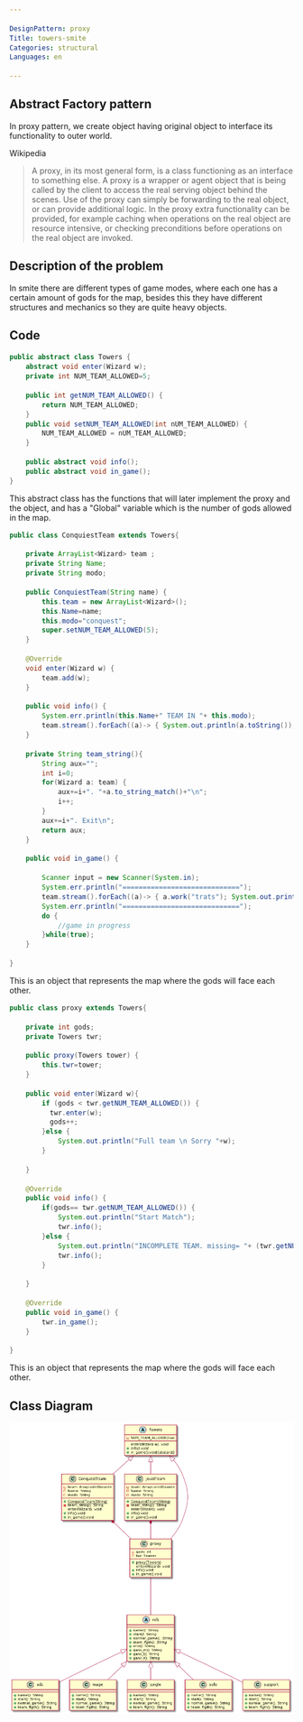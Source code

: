 ```yaml
---

DesignPattern: proxy
Title: towers-smite
Categories: structural
Languages: en

---
```


## Abstract Factory pattern

In proxy pattern, we create object having original object to interface its functionality to outer world.

Wikipedia

>A proxy, in its most general form, is a class functioning as an interface to something else. A proxy is a wrapper or agent object that is being called by the client to access the real serving object behind the scenes. Use of the proxy can simply be forwarding to the real object, or can provide additional logic. In the proxy extra functionality can be provided, for example caching when operations on the real object are resource intensive, or checking preconditions before operations on the real object are invoked.

## Description of the problem

In smite there are different types of game modes, where each one has a certain amount of gods for the map, besides this they have different structures and mechanics so they are quite heavy objects.

## Code

```java
public abstract class Towers {
	abstract void enter(Wizard w);
	private int NUM_TEAM_ALLOWED=5;
	
	public int getNUM_TEAM_ALLOWED() {
		return NUM_TEAM_ALLOWED;
	}
	public void setNUM_TEAM_ALLOWED(int nUM_TEAM_ALLOWED) {
		NUM_TEAM_ALLOWED = nUM_TEAM_ALLOWED;
	}
	
	public abstract void info();
	public abstract void in_game();
}
```

This abstract class has the functions that will later implement the proxy and the object, and has a "Global" variable which is the number of gods allowed in the map.

```java
public class ConquiestTeam extends Towers{
	
	private ArrayList<Wizard> team ;
	private String Name;
	private String modo;
		
	public ConquiestTeam(String name) {
		this.team = new ArrayList<Wizard>();
		this.Name=name;
		this.modo="conquest";
		super.setNUM_TEAM_ALLOWED(5);
	}

	@Override
	void enter(Wizard w) {
		team.add(w);
	}

	public void info() {
		System.err.println(this.Name+" TEAM IN "+ this.modo);
		team.stream().forEach((a)-> { System.out.println(a.toString());});
	}
	
	private String team_string(){
		String aux="";
		int i=0;
		for(Wizard a: team) {
			aux+=i+". "+a.to_string_match()+"\n";
			i++;
		}
		aux+=i+". Exit\n";
		return aux;
	}
	
	public void in_game() {
		
		Scanner input = new Scanner(System.in);
		System.err.println("=============================");
		team.stream().forEach((a)-> { a.work("trats"); System.out.println("");});
		System.err.println("=============================");
		do {
			//game in progress	
		}while(true);
	}
		
}
```

This is an object that represents the map where the gods will face each other. 

```java
public class proxy extends Towers{
	
	private int gods;
	private Towers twr;
	
	public proxy(Towers tower) {
		this.twr=tower;
	}
	
	public void enter(Wizard w){
		if (gods < twr.getNUM_TEAM_ALLOWED()) {
	      twr.enter(w);
	      gods++;
	    }else {
	    	System.out.println("Full team \n Sorry "+w);
	    }
		
	}

	@Override
	public void info() {
		if(gods== twr.getNUM_TEAM_ALLOWED()) {
			System.out.println("Start Match");
			twr.info();
		}else {
			System.out.println("INCOMPLETE TEAM. missing= "+ (twr.getNUM_TEAM_ALLOWED()-gods));
			twr.info();
		}
		
	}

	@Override
	public void in_game() {
		twr.in_game();
	}
		
}
```

This is an object that represents the map where the gods will face each other. 

## Class Diagram

![](./etc/proxy.umr.png "Class diagram")
